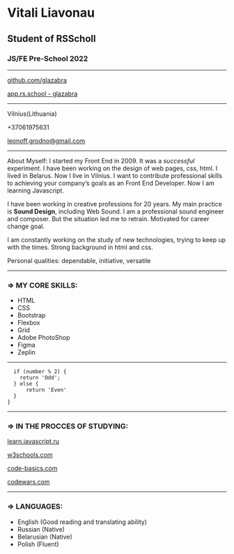 # Vitali Liavonau #
## Student of RSScholl ##
### JS/FE Pre-School 2022 ###
---

[github.com/glazabra](https://github.com/glazabra "github.com/glazabra")

[app.rs.school - glazabra](https://app.rs.school/profile?githubId=glazabra "app.rs.school")

---

Vilnius(Lithuania)

+37061975631

leonoff.grodno@gmail.com

---

About Myself:
I started my Front End in 2009. It was a *successful* experiment. I have been working on the design of web pages, css, html. I lived in Belarus. Now I live in Vilnius. I want to contribute professional skills to achieving your company’s goals as an Front End Developer. Now I am learning Javascript.

I have been working in creative professions for 20 years. My main practice is **Sound Design**, including Web Sound. I am a professional sound engineer and composer. But the situation led me to retrain. Motivated for career change goal.

I am constantly working on the study of new technologies, trying to keep up with the times. Strong background in html and css.

Personal qualities: dependable, initiative, versatile

---

### => MY CORE SKILLS: ###

+ HTML
+ CSS
+ Bootstrap
+ Flexbox
+ Grid
+ Adobe PhotoShop
+ Figma
+ Zeplin

---
``` function even_or_odd(number) {
  if (number % 2) {
    return 'Odd';
  } else {
      return 'Even'
  }
}
```

---

### => IN THE PROCCES OF STUDYING: ###

[learn.javascript.ru](https://learn.javascript.ru/ "learn.javascript.ru")

[w3schools.com](https://www.w3schools.com/js/default.asp "w3schools.com")

[code-basics.com](https://ru.code-basics.com/languages/javascript "code-basics.com")

[codewars.com](https://www.codewars.com/users/glazabra "codewars.com")

---

### => LANGUAGES: ###

+ English (Good reading and translating ability)
+ Russian (Native)
+ Belarusian (Native)
+ Polish (Fluent)
